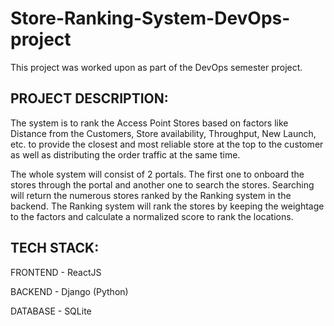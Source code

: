 # Store-Ranking-System-DevOps-project
This project was worked upon as part of the DevOps semester project.

## PROJECT DESCRIPTION:

The system is to rank the Access Point Stores based on factors like Distance from the Customers, Store availability, Throughput, New Launch, etc. to provide the closest and most reliable store at the top to the customer as well as distributing the order traffic at the same time.

The whole system will consist of 2 portals. The first one to onboard the stores through the portal and another one to search the stores. Searching will return the numerous stores ranked by the Ranking system in the backend. The Ranking system will rank the stores by keeping the weightage to the factors and calculate a normalized score to rank the locations.

## TECH STACK: 
FRONTEND - ReactJS

BACKEND - Django (Python)

DATABASE - SQLite
